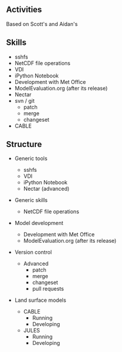 ## Activities

Based on Scott's and Aidan's

## Skills

* sshfs
* NetCDF file operations
* VDI
* iPython Notebook
* Development with Met Office
* ModelEvaluation.org (after its release)
* Nectar
* svn / git
  * patch
  * merge
  * changeset
* CABLE

## Structure

* Generic tools
  * sshfs
  * VDI
  * iPython Notebook
  * Nectar (advanced)

* Generic skills
  * NetCDF file operations

* Model development
  * Development with Met Office
  * ModelEvaluation.org (after its release)
  
* Version control
  * Advanced
    * patch
    * merge
    * changeset
    * pull requests

* Land surface models
  * CABLE
    * Running
    * Developing
  * JULES
    * Running
    * Developing
